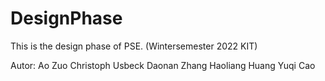 # DesignPhase

This is the design phase of PSE.
(Wintersemester 2022 KIT)

Autor:
Ao Zuo
Christoph Usbeck
Daonan Zhang
Haoliang Huang
Yuqi Cao

